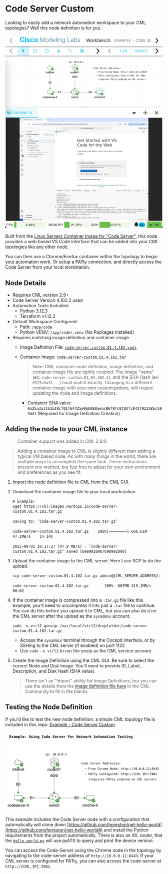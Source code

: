 # Code Server Custom
Looking to easily add a network automation workspace to your CML topologies? Well this node definition is for you.  

![](cml-code-server-01.png)

Built from the [Linux Servers Container Image for "Code Server"](https://hub.docker.com/r/linuxserver/code-server), this node provides a web based VS Code interface that can be added into your CML topologies like any other node.

You can then use a Chrome/Firefox container within the topology to begin your automation work. Or setup a PATty connection, and directly access the Code Server from your local workstation.

## Node Details

* Requires CML version 2.9+
* Code Server Version 4.102.2 used 
* Automation Tools Included: 
    * Python 3.12.3
    * Terraform v1.12.2
* Default Workspace Configured: 
    * Path: `/app/code`
    * Python VENV: `/app/code/.venv` (No Packages Installed)
* Requires matching image definition and container image
    * Image Definition File: [`code-server.custom.01.4.102.yaml`](../../../virl-base-images/opensource/code-server.custom.01.4.102/code-server.custom.01.4.102.yaml).
    * Container Image: [`code-server-custom.01.4.102.tar`](https://cml-images.nerdops.io/code-server-custom.01.4.102.tar.gz)

        > Note: CML container node definition, image definition, and container image file are tightly coupled. The image "name" (ex: `code-server-custom:01_04.102.2`), and the SHA Hash (ex: `6525a3a31...`) must match exactly. Changing to a different container image with your own customizations, will require updating the node and image definitions.

        * Container SHA value: `6525a3a31b1b18cf01f64425e96b080aeac86f87c0f02fc041792358bc599dd1` (Required for Image Definition Creation)

## Adding the node to your CML instance

> Container support was added in CML 2.9.0.

> Adding a container image to CML is slightly different than adding a typical VM based node. As with many things in the world, there are multiple ways to accomplish the same task. These instructions present one method, but feel free to adjust for your own environment and preferences as you see fit.

1. Import the node definition file to CML from the CML GUI.
2. Download the container image file to your local workstation. 

    ```
    # Example: 
    wget https://cml-images.nerdops.io/code-server-custom.01.4.102.tar.gz

    Saving to: ‘code-server-custom.01.4.102.tar.gz’

    code-server-custom.01.4.102.tar.gz    100%[=======>] 666.61M  47.1MB/s    in 14s     

    2025-08-01 16:17:27 (47.9 MB/s) - ‘code-server-custom.01.4.102.tar.gz’ saved [698992808/698992808]    
    ```

1. Upload the container image to the CML server. Here I use SCP to do the upload.

    ```
    scp code-server-custom.01.4.102.tar.gz admin@{CML_SERVER_ADDRESS}:

    code-server-custom.01.4.102.tar.gz       100%  667MB 315.1MB/s   00:02    
    ```

1. If the container image is compressed into a `.tar.gz` file like this example, you'll need to uncompress it into just a `.tar` file to continue. You can do this before you upload it to CML, but you can also do it on the CML server after the upload as the `sysadmin` account.  

    ```
    sudo -u virl2 gunzip /var/local/virl2/dropfolder/code-server-custom.01.4.102.tar.gz
    ```

    * Access the `sysadmin` terminal through the Cockpit interface, or by SSHing to the CML server (if enabled) on port 1122 
    * Use `sudo -u virl2` to run the unzip as the CML service account

1. Create the Image Definition using the CML GUI. Be sure to select the correct Node and Disk Image. You'll need to provide ID, Label, Description, and Disk Hash (SHA value).

    > There isn't an "Import" ability for Image Definitions, but you can use the details from the [image definition file here](../../../virl-base-images/opensource/code-server.custom.01.4.102/code-server.custom.01.4.102.yaml) in the CML Community to fill in the blanks. 

## Testing the Node Definition

If you'd like to test the new node definition, a simple CML topology file is included in this repo: [Example - Code Server Custom](Example_-_Code_Server_Custom.yaml)

![](example-cml-topology-01.png)

This example includes the Code Server node with a configuraiton that automatically will clone down [https://github.com/hpreston/net-hello-world](https://github.com/hpreston/net-hello-world#) and install the Python requirements from the project automatically. There is also an IOL router, that the [`hello_world.py`](https://github.com/hpreston/net-hello-world/blob/main/hello_world.py) will use pyATS to query and print the device version. 

You can access the Code-Server using the Chrome node in the topology by navigating to the code-server address of `http://10.0.0.11:8443`.  If your CML server is configured for PATty, you can also access the code-server at `http://{CML_IP}:7001`.